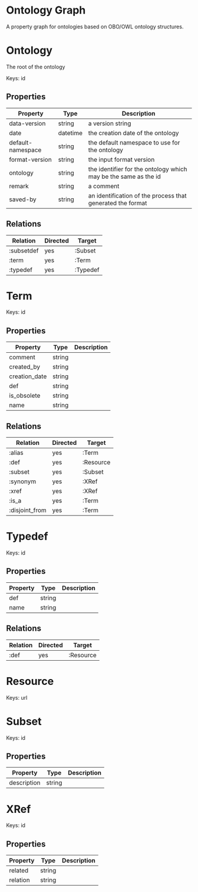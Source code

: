 
# Ontology Graph

A property graph for ontologies based on OBO/OWL ontology structures.



# Ontology

The root of the ontology

Keys: id

## Properties

|Property|Type|Description|
|--------|----|-----------|
|data-version|string|a version string|
|date|datetime|the creation date of the ontology|
|default-namespace|string|the default namespace to use for the ontology|
|format-version|string|the input format version|
|ontology|string|the identifier for the ontology which may be the same as the id|
|remark|string|a comment|
|saved-by|string|an identification of the process that generated the format|

## Relations

|Relation|Directed|Target|
|--------|--------|------|
|:subsetdef|yes|:Subset|
|:term|yes|:Term|
|:typedef|yes|:Typedef|

# Term

Keys: id

## Properties

|Property|Type|Description|
|--------|----|-----------|
|comment|string||
|created_by|string||
|creation_date|string||
|def|string||
|is_obsolete|string||
|name|string||

## Relations

|Relation|Directed|Target|
|--------|--------|------|
|:alias|yes|:Term|
|:def|yes|:Resource|
|:subset|yes|:Subset|
|:synonym|yes|:XRef|
|:xref|yes|:XRef|
|:is_a|yes|:Term|
|:disjoint_from|yes|:Term|

# Typedef

Keys: id

## Properties

|Property|Type|Description|
|--------|----|-----------|
|def|string||
|name|string||

## Relations

|Relation|Directed|Target|
|--------|--------|------|
|:def|yes|:Resource|

# Resource

Keys: url

# Subset

Keys: id

## Properties

|Property|Type|Description|
|--------|----|-----------|
|description|string||

# XRef

Keys: id

## Properties

|Property|Type|Description|
|--------|----|-----------|
|related|string||
|relation|string||

